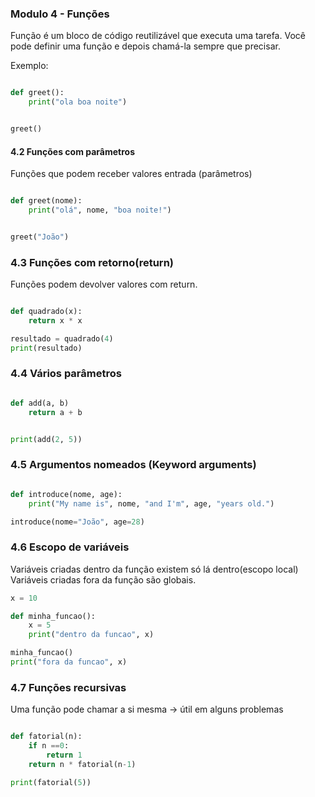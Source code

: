 ### Modulo 4 - Funções

Função é um bloco de código reutilizável que executa uma tarefa. Você pode definir uma função e depois chamá-la sempre que precisar.

Exemplo:

```python

def greet():
    print("ola boa noite")


greet()
```

#### 4.2 Funções com parâmetros

Funções que podem receber valores entrada (parâmetros)

```python

def greet(nome):
    print("olá", nome, "boa noite!")


greet("João")
```

### 4.3 Funções com retorno(return)

Funções podem devolver valores com return.

```python

def quadrado(x):
    return x * x

resultado = quadrado(4)
print(resultado)

```

### 4.4 Vários parâmetros

```python 

def add(a, b)
    return a + b


print(add(2, 5))

```
### 4.5 Argumentos nomeados (Keyword arguments)

```python

def introduce(nome, age):
    print("My name is", nome, "and I'm", age, "years old.")

introduce(nome="João", age=28)
```

### 4.6 Escopo de variáveis
Variáveis criadas dentro da função existem só lá dentro(escopo local)
Variáveis criadas fora da função são globais.

```python
x = 10

def minha_funcao():
    x = 5
    print("dentro da funcao", x)

minha_funcao()
print("fora da funcao", x)
```
### 4.7 Funções recursivas 

Uma função pode chamar a si mesma -> útil em alguns problemas

```python

def fatorial(n):
    if n ==0:
        return 1
    return n * fatorial(n-1)

print(fatorial(5))
```


